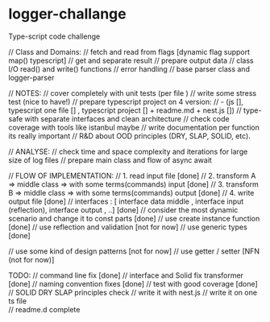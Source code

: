 # logger-challange
Type-script code challenge  


// Class and Domains:
// fetch and read from flags [dynamic flag support map() typescript]
// get and separate result
// prepare output data
// class I/O read() and  write() functions
// error handling
// base parser class and logger-parser 

// NOTES:
// cover completely with unit tests (per file )
// write some stress test (nice to have!)
// prepare typescript project on 4 version: 
//  - (js [], typescript one file [] , typescript project [] + readme.md + nest.js [])
// type-safe with separate interfaces and clean architecture 
// check code coverage with tools like istanbul maybe
// write documentation per function its really important
// R&D about  OOD principles (DRY, SLAP, SOLID, etc).

// ANALYSE:
// check time and space complexity and iterations for large size of log files
// prepare main class and flow of async await 


// FLOW OF IMPLEMENTATION: 
// 1. read input file [done]
// 2. transform A => middle class => with some terms(commands) input [done]
// 3. transform B => middle class => with some terms(commands) output  [done]
// 4. write output file  [done]
// interfaces : [ interface data middle , interface input (reflection), interface output , ..] [done]
// consider the most dynamic  scenario and change it to const parts [done]
// use create instance function [done]
// use reflection and validation [not for now]
// use generic types [done]

// use some kind of design patterns [not for now]
// use getter / setter [NFN (not for now)]

TODO: 
// command line fix  [done]
// interface and Solid fix transformer [done]
// naming convention fixes [done]
// test with good coverage [done]
// SOLID DRY SLAP principles check
// write it with nest.js 
// write it on one ts file  
// readme.d complete